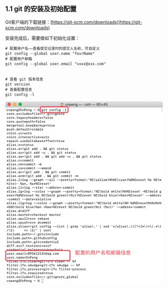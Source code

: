 ## 1.1 git 的安装及初始配置

Git客户端的下载链接：[https://git-scm.com/downloads](https://git-scm.com/downloads)

安装完成后，需要做如下初始化设置：

```git
# 配置用户名——查看提交记录时的提交人名称，可自定义
git config --global user.name "YourName"
# 配置用户邮箱
git config --global user.email "xxxx@xxx.com"


# 查看 git 版本信息
git version
# 查看配置信息
git config -l 
```

![](pics/1-1-git-config-l.png)